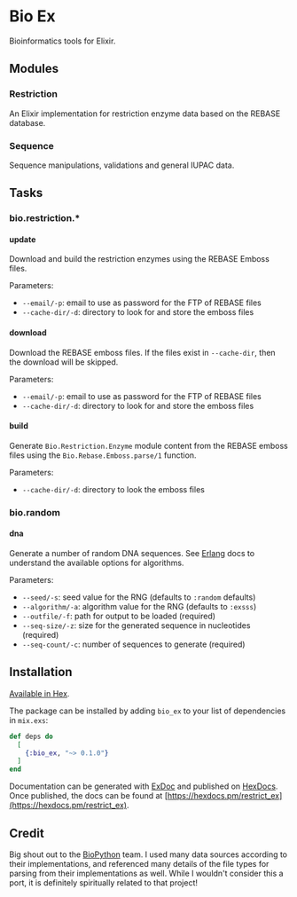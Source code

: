 # Bio Ex

Bioinformatics tools for Elixir.

## Modules

### Restriction

An Elixir implementation for restriction enzyme data based on the REBASE
database.

### Sequence

Sequence manipulations, validations and general IUPAC data.

## Tasks

### bio.restriction.\*

#### update

Download and build the restriction enzymes using the REBASE Emboss files.

Parameters:

- `--email/-p`: email to use as password for the FTP of REBASE files
- `--cache-dir/-d`: directory to look for and store the emboss files

#### download

Download the REBASE emboss files. If the files exist in `--cache-dir`, then the
download will be skipped.

Parameters:

- `--email/-p`: email to use as password for the FTP of REBASE files
- `--cache-dir/-d`: directory to look for and store the emboss files

#### build

Generate `Bio.Restriction.Enzyme` module content from the REBASE emboss files
using the `Bio.Rebase.Emboss.parse/1` function.

Parameters:

- `--cache-dir/-d`: directory to look the emboss files

### bio.random

#### dna

Generate a number of random DNA sequences. See [Erlang](https://www.erlang.org/doc/man/random.html) docs to understand the
available options for algorithms.

Parameters:

- `--seed/-s`: seed value for the RNG (defaults to `:random` defaults)
- `--algorithm/-a`: algorithm value for the RNG (defaults to `:exsss`)
- `--outfile/-f`: path for output to be loaded (required)
- `--seq-size/-z`: size for the generated sequence in nucleotides (required)
- `--seq-count/-c`: number of sequences to generate (required)

## Installation

[Available in Hex](https://hex.pm/packages/bio_ex).

The package can be installed by adding `bio_ex` to your list of dependencies
in `mix.exs`:

```elixir
def deps do
  [
    {:bio_ex, "~> 0.1.0"}
  ]
end
```

Documentation can be generated with [ExDoc](https://github.com/elixir-lang/ex_doc)
and published on [HexDocs](https://hexdocs.pm). Once published, the docs can
be found at [https://hexdocs.pm/restrict_ex](https://hexdocs.pm/restrict_ex).

## Credit

Big shout out to the [BioPython](https://github.com/biopython) team. I used many data sources according to
their implementations, and referenced many details of the file types for parsing
from their implementations as well. While I wouldn't consider this a port, it is
definitely spiritually related to that project!

